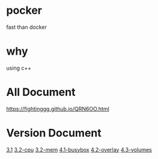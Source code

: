 # pocker
fast than docker

# why
using c++

# All Document
https://fightinggg.github.io/QRN6OO.html


# Version Document
[3.1](https://fightinggg.github.io/QRN6OO.html#3-1%E7%89%88%E6%9C%AC)
[3.2-cpu](https://fightinggg.github.io/QRN6OO.html#3-2-cpu%E7%89%88%E6%9C%AC)
[3.2-mem](https://fightinggg.github.io/QRN6OO.html#3-2-mem%E7%89%88%E6%9C%AC)
[4.1-busybox](https://fightinggg.github.io/QRN6OO.html#4-1-busybox%E7%89%88%E6%9C%AC)
[4.2-overlay](https://fightinggg.github.io/QRN6OO.html#4-2-overlay%E7%89%88%E6%9C%AC)
[4.3-volumes](https://fightinggg.github.io/QRN6OO.html#4-3-volumes%E7%89%88%E6%9C%AC)